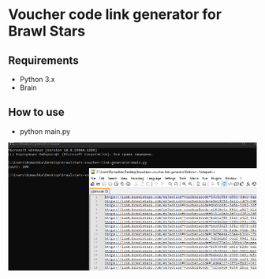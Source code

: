  # Voucher code link generator for Brawl Stars
 
 ## Requirements
 - Python 3.x
 - Brain
 
 ## How to use
 - python main.py
 
 ![screenshot](screenshot.png?raw=true)

